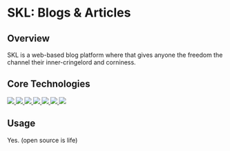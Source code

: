 # SKL: Blogs & Articles
<!--<img src="SKL proj.png">-->

## Overview

SKL is a web-based blog platform where that gives anyone the freedom the channel their inner-cringelord and corniness.

## Core Technologies
<a href="" > <img src="https://img.shields.io/badge/PHP-777BB4?style=for-the-badge&logo=php&logoColor=white"> </a><a href="" > <img src="https://img.shields.io/badge/Bootstrap-7952B3?style=for-the-badge&logo=bootstrap&logoColor=white"></a><a href="" > <img src="https://img.shields.io/badge/MySql-4479A1?style=for-the-badge&logo=mysql&logoColor=white"></a><a href="" > <img src="https://img.shields.io/badge/Javascript-F7DF1E?style=for-the-badge&logo=javascript&logoColor=black"></a><a href="" > <img src="https://img.shields.io/badge/HTML-E34F26?style=for-the-badge&logo=html5&logoColor=white"></a><a href="" > <img src="https://img.shields.io/badge/CSS-1572B6?style=for-the-badge&logo=css3&logoColor=white"></a><a href="" > <img src="https://img.shields.io/badge/JQUERY-0769AD?style=for-the-badge&logo=jquery&logoColor=white"></a>

## Usage
Yes. (open source is life)
